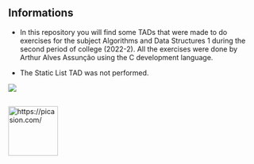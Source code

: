 ## Informations

- In this repository you will find some TADs that were made to do exercises for the subject Algorithms and Data Structures 1 during the second period of college (2022-2). All the exercises were done by Arthur Alves Assunção using the C development language.

- The Static List TAD was not performed.

<a href="https://www.facom.ufu.br/~jgustavo/" target="_blank"><img src="https://img.shields.io/badge/Mastered%20by-FF8C00.svg"></a>

##

<img align="center" src="https://i.picasion.com/pic92/3dc82557f4da612eb3e0d05edf939d9e.gif" width="100" height="100" border="0" alt="https://picasion.com/" /></a><br />
